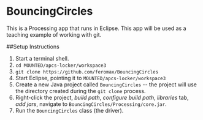 # BouncingCircles
This is a Processing app that runs in Eclipse.  This app will be used as a teaching example of working with git. 

##Setup Instructions
1. Start a terminal shell.
2. `cd MOUNTED/apcs-locker/workspace3`
3. `git clone https://github.com/feromax/BouncingCircles`
4. Start Eclipse, pointing it to `MOUNTED/apcs-locker/workspace3`
5. Create a new Java project called `BouncingCircles` -- the project will use the directory created during the `git clone` process.
6. Right-click the project, *build path*, *configure build path*, *libraries* tab, *add jars*, navigate to `BouncingCircles/Processing/core.jar`.
7. Run the `BouncingCircles` class (the driver).
